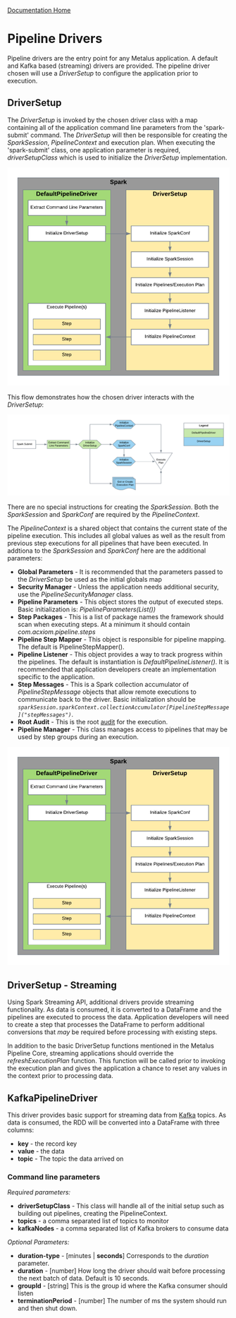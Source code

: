 [Documentation Home](readme.md)

# Pipeline Drivers
Pipeline drivers are the entry point for any Metalus application. A default and Kafka based (streaming) drivers are 
provided. The pipeline driver chosen will use a *DriverSetup* to configure the application prior to execution.

## DriverSetup
The *DriverSetup* is invoked by the chosen driver class with a map containing all of the application command line 
parameters from the 'spark-submit' command. The *DriverSetup* will then be responsible for creating the *SparkSession*, 
*PipelineContext* and execution plan. When executing the 'spark-submit' class, one application parameter is required, 
*driverSetupClass* which is used to initialize the *DriverSetup* implementation.

![Driver Initialization](images/DefaultPipelineDriver.png "Default Pipeline Driver Flow")

This flow demonstrates how the chosen driver interacts with the *DriverSetup*:

![Default Driver Flow](images/Default_Driver_Flow.png "Default Driver Flow")

There are no special instructions for creating the *SparkSession*. Both the *SparkSession* and *SparkConf* are required
by the *PipelineContext*.

The *PipelineContext* is a shared object that contains the current state of the pipeline execution. This includes all
global values as well as the result from previous step executions for all pipelines that have been executed. In addtiona
to the *SparkSession* and *SparkConf* here are the additional parameters:

* **Global Parameters** - It is recommended that the parameters passed to the *DriverSetup* be used as the initial globals map
* **Security Manager** - Unless the application needs additional security, use the *PipelineSecurityManager* class.
* **Pipeline Parameters** - This object stores the output of executed steps. Basic initialization is: *PipelineParameters(List())* 
* **Step Packages** - This is a list of package names the framework should scan when executing steps. At a minimum it 
should contain *com.acxiom.pipeline.steps*
* **Pipeline Step Mapper** - This object is responsible for pipeline mapping. The default is PipelineStepMapper().  
* **Pipeline Listener** - This object provides a way to track progress within the pipelines. The default is 
instantiation is *DefaultPipelineListener()*. It is recommended that application developers create an implementation
specific to the application.
* **Step Messages** - This is a Spark collection accumulator of *PipelineStepMessage* objects that allow remote executions
to communicate back to the driver. Basic initialization should be 
*```sparkSession.sparkContext.collectionAccumulator[PipelineStepMessage]("stepMessages")```*.
* **Root Audit** - This is the root [audit](executionaudits.md) for the execution.
* **Pipeline Manager** - This class manages access to pipelines that may be used by step groups during an execution.

![Driver Initialization](images/DefaultPipelineDriver.png "Default Pipeline Driver Flow")

## DriverSetup - Streaming
Using Spark Streaming API, additional drivers provide streaming functionality. As data is consumed, it is converted to a 
DataFrame and the pipelines are executed to process the data. Application developers will need to create a step that 
processes the DataFrame to perform additional conversions that *may* be required before processing with existing steps.

In addition to the basic DriverSetup functions mentioned in the Metalus Pipeline Core, streaming applications should
override the *refreshExecutionPlan* function. This function will be called prior to invoking the execution plan and 
gives the application a chance to reset any values in the context prior to processing data.

## KafkaPipelineDriver
This driver provides basic support for streaming data from [Kafka](http://kafka.apache.org/) topics. As data is consumed,
the RDD will be converted into a DataFrame with three columns:

* **key** - the record key
* **value** - the data
* **topic** - The topic the data arrived on

### Command line parameters
*Required parameters:*
* **driverSetupClass** - This class will handle all of the initial setup such as building out pipelines, creating the PipelineContext.
* **topics** - a comma separated list of topics to monitor
* **kafkaNodes** - a comma separated list of Kafka brokers to consume data

*Optional Parameters:*
* **duration-type** - [minutes | **seconds**] Corresponds to the *duration* parameter.
* **duration** - [number] How long the driver should wait before processing the next batch of data. Default is 10 seconds.
* **groupId** - [string] This is the group id where the Kafka consumer should listen
* **terminationPeriod** - [number] The number of ms the system should run and then shut down.
